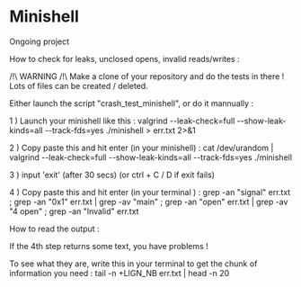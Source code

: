 # Minishell
Ongoing project


How to check for leaks, unclosed opens, invalid reads/writes :

/!\ WARNING /!\ Make a clone of your repository and do the tests in there ! Lots of files can be created / deleted.

Either launch the script "crash_test_minishell", or do it mannually :

1 ) Launch your minishell like this : valgrind --leak-check=full --show-leak-kinds=all --track-fds=yes ./minishell > err.txt 2>&1

2 ) Copy paste this and hit enter (in your minishell) : cat /dev/urandom | valgrind --leak-check=full --show-leak-kinds=all --track-fds=yes ./minishell

3 ) input 'exit' (after 30 secs) (or ctrl + C / D if exit fails)

4 ) Copy paste this and hit enter (in your terminal ) : grep -an "signal" err.txt ; grep -an "0x1" err.txt | grep -av "main"  ; grep -an "open" err.txt | grep -av "4 open" ; grep -an "Invalid" err.txt

How to read the output :

If the 4th step returns some text, you have problems !

To see what they are, write this in your terminal to get the chunk of information you need : tail -n +LIGN_NB err.txt | head -n 20

